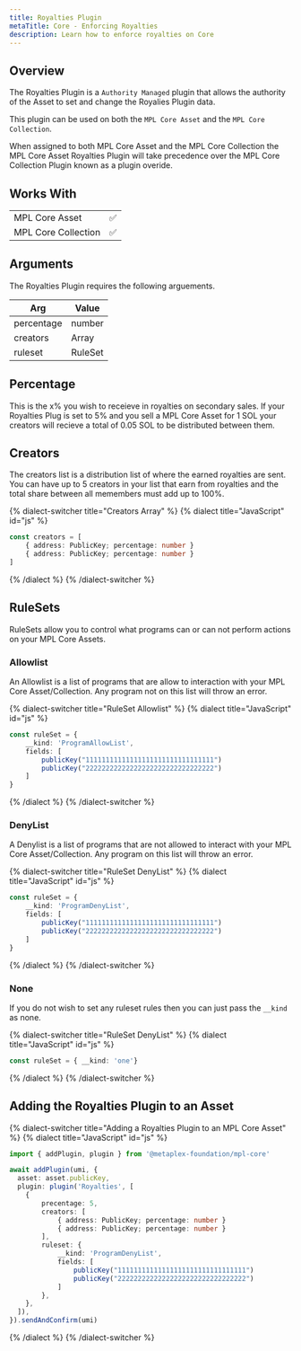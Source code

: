 ```yaml
---
title: Royalties Plugin
metaTitle: Core - Enforcing Royalties
description: Learn how to enforce royalties on Core
---
```


## Overview

The Royalties Plugin is a `Authority Managed` plugin that allows the authority of the Asset to set and change the Royalies Plugin data.

This plugin can be used on both the `MPL Core Asset` and the `MPL Core Collection`.

When assigned to both MPL Core Asset and the MPL Core Collection the MPL Core Asset Royalties Plugin will take precedence over the MPL Core Collection Plugin known as a plugin overide.

## Works With

|                     |     |
| ------------------- | --- |
| MPL Core Asset      | ✅  |
| MPL Core Collection | ✅  |

## Arguments

The Royalties Plugin requires the following arguements.

| Arg        | Value              |
| ---------- | ------------------ |
| percentage | number             |
| creators   | Array<CreatorArgs> |
| ruleset    | RuleSet            |

## Percentage

This is the x% you wish to receieve in royalties on secondary sales. If your Royalties Plug is set to 5% and you sell a MPL Core Asset for 1 SOL your creators will recieve a total of 0.05 SOL to be distributed between them.

## Creators

The creators list is a distribution list of where the earned royalties are sent. You can have up to 5 creators in your list that earn from royalties and the total share between all memembers must add up to 100%.

{% dialect-switcher title="Creators Array" %}
{% dialect title="JavaScript" id="js" %}

```ts
const creators = [
    { address: PublicKey; percentage: number }
    { address: PublicKey; percentage: number }
]
```

{% /dialect %}
{% /dialect-switcher %}

## RuleSets

RuleSets allow you to control what programs can or can not perform actions on your MPL Core Assets.

### Allowlist

An Allowlist is a list of programs that are allow to interaction with your MPL Core Asset/Collection. Any program not on this list will throw an error.

{% dialect-switcher title="RuleSet Allowlist" %}
{% dialect title="JavaScript" id="js" %}

```ts
const ruleSet = {
	__kind: 'ProgramAllowList',
	fields: [
		publicKey("11111111111111111111111111111111")
		publicKey("22222222222222222222222222222222")
	]
}
```

{% /dialect %}
{% /dialect-switcher %}

### DenyList

A Denylist is a list of programs that are not allowed to interact with your MPL Core Asset/Collection. Any program on this list will throw an error.

{% dialect-switcher title="RuleSet DenyList" %}
{% dialect title="JavaScript" id="js" %}

```ts
const ruleSet = {
	__kind: 'ProgramDenyList',
	fields: [
		publicKey("11111111111111111111111111111111")
		publicKey("22222222222222222222222222222222")
	]
}
```

{% /dialect %}
{% /dialect-switcher %}

### None

If you do not wish to set any ruleset rules then you can just pass the `__kind` as none.

{% dialect-switcher title="RuleSet DenyList" %}
{% dialect title="JavaScript" id="js" %}

```ts
const ruleSet = { __kind: 'one'}
```

{% /dialect %}
{% /dialect-switcher %}

## Adding the Royalties Plugin to an Asset

{% dialect-switcher title="Adding a Royalties Plugin to an MPL Core Asset" %}
{% dialect title="JavaScript" id="js" %}

```ts
import { addPlugin, plugin } from '@metaplex-foundation/mpl-core'

await addPlugin(umi, {
  asset: asset.publicKey,
  plugin: plugin('Royalties', [
    {
        precentage: 5,
        creators: [
            { address: PublicKey; percentage: number }
            { address: PublicKey; percentage: number }
        ],
      	ruleset: {
			__kind: 'ProgramDenyList',
			fields: [
				publicKey("11111111111111111111111111111111")
				publicKey("22222222222222222222222222222222")
			]
		},
    },
  ]),
}).sendAndConfirm(umi)
```

{% /dialect %}
{% /dialect-switcher %}
